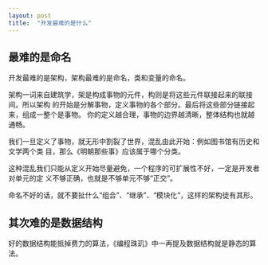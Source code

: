```yaml
---
layout: post
title:  "开发最难的是什么"
---
```


## 最难的是命名

开发最难的是架构，架构最难的是命名，类和变量的命名。

架构一词来自建筑学，架是构成事物的元件，构则是将这些元件联接起来的联接间。所以架构
的开始是分解事物，定义事物的各个部分。最后将这些部分链接起来，组成一整个是事物。
你的定义越合理，事物的边界越清晰，整体结构也就越通畅。

我们一旦定义了事物，就无形中割裂了世界，混乱由此开始：例如图书馆有历史和文学两个类
目，那么《明朝那些事》应该属于哪个分类。

这种混乱我们只能从定义开始尽量避免，一个程序的可扩展性不好，一定是开发者对单元的定
义不够正确，也就是不够单元不够“正交”。

命名不好的话，就不要扯什么“组合”、“继承”、“模块化”，这样的架构徒有其形。

## 其次难的是数据结构

好的数据结构能抵掉费力的算法，《编程珠玑》中一再提及数据结构就是静态的算法。

